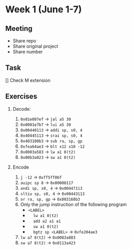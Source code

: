 # Week 1 (June 1-7)

## Meeting
- Share repo
- Share original project
- Share number

## Task 
 [] Check M extension

## Exercises

1. Decode:  
    1. ```0x01e007ef``` -> ```jal a5 30```   
    2. ```0x0001e7b7``` -> ```lui a5 30```                                                                    
    3. ```0x00440113``` -> ```addi sp, s0, 4```                                                                  
    4. ```0x40445113``` -> ```srai sp, s0, 4```                                                                  
    5. ```0x403100b3``` -> ```sub ra, sp, gp```                                                                  
    6. ```0xfea64ae3``` -> ```blt x12 x10 -12```                                                                   
    7. ```0x0003a583``` -> ```lw a1 0(t2)```                                                                  
    8. ```0x00b3a023``` -> ```sw a1 0(t2)```

2. Encode
    1. ```j -12``` -> ```0xff5ff06f```                                                                   
    2. ```auipc sp 8``` -> ```0x00008117```                                                              
    3. ```andi sp, s0, 4``` -> ```0x00447113```                                                            
    4. ```sltiu sp, s0, 4``` -> ```0x00443113```                                                              
    5. ```or ra, sp, gp``` -> ```0x003160b3```                                                                     
    6. Only the jump instruction of the following program
        - ```<LABEL>```  
        - &nbsp;&nbsp;&nbsp;&nbsp;```lw a1 0(t2)```   
        - &nbsp;&nbsp;&nbsp;&nbsp;```add a2 a1 a1```  
        - &nbsp;&nbsp;&nbsp;&nbsp;```sw a1 0(t2)```  
        - &nbsp;&nbsp;&nbsp;&nbsp;```bgtz sp <LABEL>``` -> ```0xfe204ae3```                                
    7. ```lw a7 8(t2)``` -> ```0x0083a883```                                                                  
    8. ```sw a7 8(t2)``` -> ```0x0113a423```